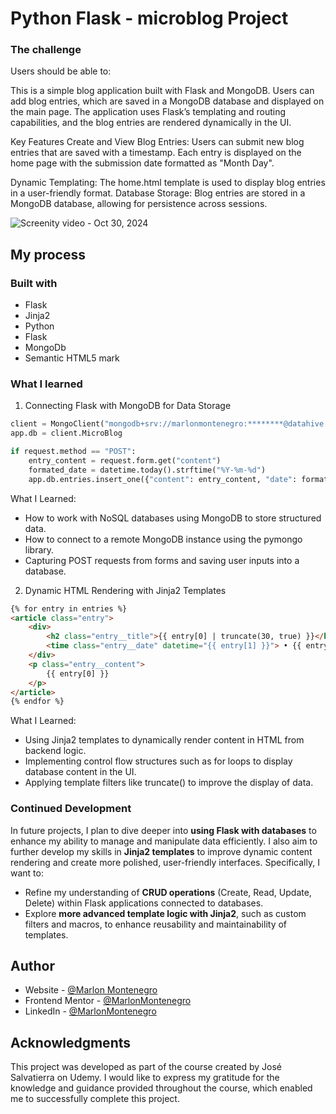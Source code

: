 # Python Flask - microblog Project

### The challenge

Users should be able to:

This is a simple blog application built with Flask and MongoDB. Users can add blog entries, which are saved in a MongoDB database and displayed on the main page. The application uses Flask’s templating and routing capabilities, and the blog entries are rendered dynamically in the UI.

Key Features
Create and View Blog Entries: Users can submit new blog entries that are saved with a timestamp. Each entry is displayed on the home page with the submission date formatted as "Month Day".

Dynamic Templating: The home.html template is used to display blog entries in a user-friendly format.
Database Storage: Blog entries are stored in a MongoDB database, allowing for persistence across sessions.


![Screenity video - Oct 30, 2024](https://github.com/user-attachments/assets/9954b686-09bb-4c27-beee-193f8b3da499)


## My process

### Built with

- Flask
- Jinja2
- Python
- Flask
- MongoDb
- Semantic HTML5 mark

### What I learned

1. Connecting Flask with MongoDB for Data Storage

```python
client = MongoClient("mongodb+srv://marlonmontenegro:********@datahive.fzhuskp.mongodb.net/")
app.db = client.MicroBlog

if request.method == "POST":
    entry_content = request.form.get("content")
    formated_date = datetime.today().strftime("%Y-%m-%d")
    app.db.entries.insert_one({"content": entry_content, "date": formated_date})
```

What I Learned:

- How to work with NoSQL databases using MongoDB to store structured data.
- How to connect to a remote MongoDB instance using the pymongo library.
- Capturing POST requests from forms and saving user inputs into a database.

2. Dynamic HTML Rendering with Jinja2 Templates
   
```html
{% for entry in entries %}
<article class="entry">
    <div>
        <h2 class="entry__title">{{ entry[0] | truncate(30, true) }}</h2>
        <time class="entry__date" datetime="{{ entry[1] }}"> • {{ entry[2] }}</time>
    </div>
    <p class="entry__content">
        {{ entry[0] }}
    </p>
</article>
{% endfor %}
```

What I Learned:

- Using Jinja2 templates to dynamically render content in HTML from backend logic.
- Implementing control flow structures such as for loops to display database content in the UI.
- Applying template filters like truncate() to improve the display of data.


### Continued Development

In future projects, I plan to dive deeper into **using Flask with databases** to enhance my ability to manage and manipulate data efficiently. I also aim to further develop my skills in **Jinja2 templates** to improve dynamic content rendering and create more polished, user-friendly interfaces. Specifically, I want to:

- Refine my understanding of **CRUD operations** (Create, Read, Update, Delete) within Flask applications connected to databases.
- Explore **more advanced template logic with Jinja2**, such as custom filters and macros, to enhance reusability and maintainability of templates.


## Author

- Website - [@Marlon Montenegro](https://marlonmontenegro.github.io/montenegro-portfolio/)
- Frontend Mentor - [@MarlonMontenegro](https://www.frontendmentor.io/profile/MarlonMontenegro)
- LinkedIn - [@MarlonMontenegro](https://www.linkedin.com/in/montenergopaz/)


## Acknowledgments

This project was developed as part of the course created by José Salvatierra on Udemy. 
I would like to express my gratitude for the knowledge and guidance provided throughout the course, which enabled me to successfully complete this project.
